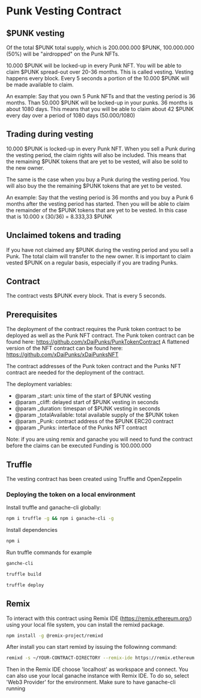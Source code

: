 # Punk Vesting Contract

## $PUNK vesting
Of the total $PUNK total supply, which is 200.000.000 $PUNK, 100.000.000 (50%) will be "airdropped" on the Punk NFTs. 

10.000 $PUNK will be locked-up in every Punk NFT. You will be able to claim $PUNK spread-out over 20-36 months. This is called vesting. Vesting happens every block. Every 5 seconds a portion of the 10.000 $PUNK will be made available to claim. 

An example: Say that you own 5 Punk NFTs and that the vesting period is 36 months. Than 50.000 $PUNK will be locked-up in your punks. 
36 months is about 1080 days. This means that you will be able to claim about 42 $PUNK every day over a period of 1080 days (50.000/1080)

## Trading during vesting
10.000 $PUNK is locked-up in every Punk NFT. When you sell a Punk during the vesting period, the claim rights will also be included. This means that the remaining $PUNK tokens that are yet to be vested, will also be sold to the new owner.

The same is the case when you buy a Punk during the vesting period. You will also buy the the remaining $PUNK tokens that are yet to be vested.

An example: Say that the vesting period is 36 months and you buy a Punk 6 months after the vesting period has started. Then you will be able to claim the remainder of the $PUNK tokens that are yet to be vested. In this case that is 10.000 x (30/36) = 8.333,33 $PUNK 

## Unclaimed tokens and trading
If you have not claimed any $PUNK during the vesting period and you sell a Punk. The total claim will transfer to the new owner. It is important to claim vested $PUNK on a regular basis, especially if you are trading Punks.


## Contract
The contract vests $PUNK every block. That is every 5 seconds. 

## Prerequisites
The deployment of the contract requires the Punk token contract to be deployed as well as the Punk NFT contract.
The Punk token contract can be found here: https://github.com/xDaiPunks/PunkTokenContract
A flattened version of the NFT contract can be found here: https://github.com/xDaiPunks/xDaiPunksNFT

The contract addresses of the Punk token contract and the Punks NFT contract are needed for the deployment of the contract.

The deployment variables:
- @param _start: unix time of the start of $PUNK vesting
- @param _cliff: delayed start of $PUNK vesting in seconds
- @param _duration: timespan of $PUNK vesting in seconds
- @param _totalAvailable: total available supply of the $PUNK token
- @param _Punk: contract address of the $PUNK ERC20 contract
- @param _Punks: interface of the Punks NFT contract

Note: if you are using remix and ganache you will need to fund the contract before the claims can be executed
Funding is 100.000.000

## Truffle
The vesting contract has been created using Truffle and OpenZeppelin 

### Deploying the token on a local environment
Install truffle and ganache-cli globally:
```sh
npm i truffle -g && npm i ganache-cli -g
```

Install dependencies

```sh
npm i 
```

Run truffle commands for example

```sh
ganche-cli

truffle build

truffle deploy
```


## Remix
To interact with this contract using Remix IDE (https://remix.ethereum.org/) using your local file system, you can install the remixd package.

```sh
npm install -g @remix-project/remixd
```

After install you can start remixd by issuing the followinng command:

```sh
remixd -s ~/YOUR-CONTRACT-DIRECTORY --remix-ide https://remix.ethereum.org/

```
Then in the Remix IDE choose 'localhost' as workspace and connect. You can also use your local ganache instance with Remix IDE. To do so, select 'Web3 Provider' for the environment. Make sure to have ganache-cli running 



